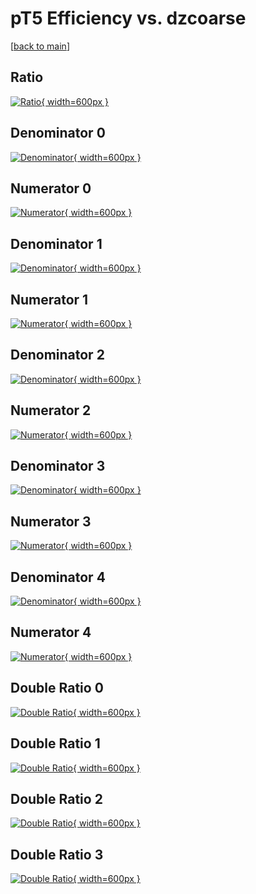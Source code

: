 # pT5 Efficiency vs. dzcoarse

[[back to main](./)]



## Ratio

[![Ratio](../mtv/var/pT5_base_321_0_eff_dzcoarse.png){ width=600px }](../mtv/var/pT5_base_321_0_eff_dzcoarse.pdf)

## Denominator 0

[![Denominator](../mtv/den/pT5_base_321_0_eff_dzcoarse_den0.png){ width=600px }](../mtv/den/pT5_base_321_0_eff_dzcoarse_den0.pdf)

## Numerator 0

[![Numerator](../mtv/num/pT5_base_321_0_eff_dzcoarse_num0.png){ width=600px }](../mtv/num/pT5_base_321_0_eff_dzcoarse_num0.pdf)

## Denominator 1

[![Denominator](../mtv/den/pT5_base_321_0_eff_dzcoarse_den1.png){ width=600px }](../mtv/den/pT5_base_321_0_eff_dzcoarse_den1.pdf)

## Numerator 1

[![Numerator](../mtv/num/pT5_base_321_0_eff_dzcoarse_num1.png){ width=600px }](../mtv/num/pT5_base_321_0_eff_dzcoarse_num1.pdf)

## Denominator 2

[![Denominator](../mtv/den/pT5_base_321_0_eff_dzcoarse_den2.png){ width=600px }](../mtv/den/pT5_base_321_0_eff_dzcoarse_den2.pdf)

## Numerator 2

[![Numerator](../mtv/num/pT5_base_321_0_eff_dzcoarse_num2.png){ width=600px }](../mtv/num/pT5_base_321_0_eff_dzcoarse_num2.pdf)

## Denominator 3

[![Denominator](../mtv/den/pT5_base_321_0_eff_dzcoarse_den3.png){ width=600px }](../mtv/den/pT5_base_321_0_eff_dzcoarse_den3.pdf)

## Numerator 3

[![Numerator](../mtv/num/pT5_base_321_0_eff_dzcoarse_num3.png){ width=600px }](../mtv/num/pT5_base_321_0_eff_dzcoarse_num3.pdf)

## Denominator 4

[![Denominator](../mtv/den/pT5_base_321_0_eff_dzcoarse_den4.png){ width=600px }](../mtv/den/pT5_base_321_0_eff_dzcoarse_den4.pdf)

## Numerator 4

[![Numerator](../mtv/num/pT5_base_321_0_eff_dzcoarse_num4.png){ width=600px }](../mtv/num/pT5_base_321_0_eff_dzcoarse_num4.pdf)

## Double Ratio 0

[![Double Ratio](../mtv/ratio/pT5_base_321_0_eff_dzcoarse_ratio0.png){ width=600px }](../mtv/ratio/pT5_base_321_0_eff_dzcoarse_ratio0.pdf)

## Double Ratio 1

[![Double Ratio](../mtv/ratio/pT5_base_321_0_eff_dzcoarse_ratio1.png){ width=600px }](../mtv/ratio/pT5_base_321_0_eff_dzcoarse_ratio1.pdf)

## Double Ratio 2

[![Double Ratio](../mtv/ratio/pT5_base_321_0_eff_dzcoarse_ratio2.png){ width=600px }](../mtv/ratio/pT5_base_321_0_eff_dzcoarse_ratio2.pdf)

## Double Ratio 3

[![Double Ratio](../mtv/ratio/pT5_base_321_0_eff_dzcoarse_ratio3.png){ width=600px }](../mtv/ratio/pT5_base_321_0_eff_dzcoarse_ratio3.pdf)

